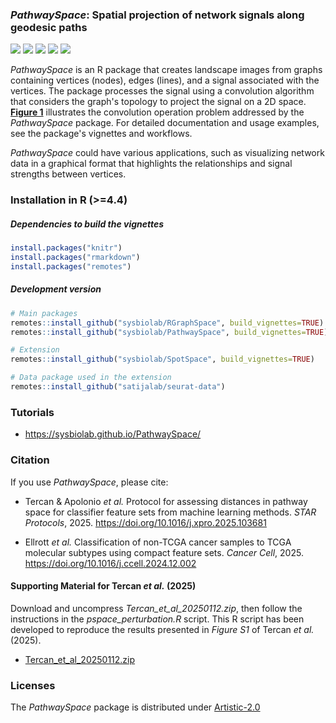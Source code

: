 ### *PathwaySpace*: Spatial projection of network signals along geodesic paths
  <!-- badges: start -->
  [![](https://www.r-pkg.org/badges/version/PathwaySpace)](https://cran.r-project.org/package=PathwaySpace)
  [![](https://img.shields.io/badge/lifecycle-stable-brightgreen.svg)](https://lifecycle.r-lib.org/articles/stages.html#stable)
  [![](https://cranlogs.r-pkg.org/badges/PathwaySpace)](https://cranlogs.r-pkg.org/badges/PathwaySpace)
  [![](https://img.shields.io/badge/license-Artistic--2.0-blue.svg)](https://cran.r-project.org/web/licenses/Artistic-2.0)
  [![](https://img.shields.io/badge/doi-10.32614/CRAN.package.PathwaySpace-blue.svg)](https://doi.org/10.32614/CRAN.package.PathwaySpace)
  <!-- badges: end -->
*PathwaySpace* is an R package that creates landscape images from graphs 
containing vertices (nodes), edges (lines), and a signal associated with 
the vertices. The package processes the signal using a convolution algorithm 
that considers the graph's topology to project the signal on a 2D space.
[**Figure 1**](https://sysbiolab.github.io/PathwaySpace/) illustrates the 
convolution operation problem addressed by the *PathwaySpace* package. 
For detailed documentation and usage examples, see the package's vignettes 
and workflows.

*PathwaySpace* could have various applications, such as visualizing network 
data in a graphical format that highlights the relationships and signal 
strengths between vertices.


### Installation in R (>=4.4)

##### Dependencies to build the vignettes

```r
install.packages("knitr")
install.packages("rmarkdown")
install.packages("remotes")
```

##### Development version

```r
# Main packages
remotes::install_github("sysbiolab/RGraphSpace", build_vignettes=TRUE)
remotes::install_github("sysbiolab/PathwaySpace", build_vignettes=TRUE)

# Extension
remotes::install_github("sysbiolab/SpotSpace", build_vignettes=TRUE)

# Data package used in the extension
remotes::install_github("satijalab/seurat-data")
```


### Tutorials

* https://sysbiolab.github.io/PathwaySpace/


### Citation

If you use *PathwaySpace*, please cite:

* Tercan & Apolonio *et al.* Protocol for assessing distances in pathway space for classifier feature sets from machine learning methods. *STAR Protocols*, 2025. https://doi.org/10.1016/j.xpro.2025.103681

* Ellrott *et al.* Classification of non-TCGA cancer samples to TCGA molecular subtypes using compact feature sets. *Cancer Cell*, 2025. https://doi.org/10.1016/j.ccell.2024.12.002


#### Supporting Material for Tercan *et al.* (2025)

Download and uncompress *Tercan_et_al_20250112.zip*, then follow the instructions in the *pspace_perturbation.R* script. This R script has been developed to reproduce the results presented in *Figure S1* of Tercan *et al.* (2025).

* [Tercan_et_al_20250112.zip](https://github.com/sysbiolab/PathwaySpace/blob/main/Tercan_et_al_20250112.zip)


### Licenses 

The *PathwaySpace* package is distributed under [Artistic-2.0](https://www.r-project.org/Licenses/Artistic-2.0)
